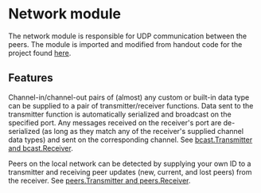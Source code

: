 Network module 
==========================================

The network module is responsible for UDP communication between the peers. The module is imported and modified from handout code for the project found [here](https://github.com/TTK4145/Network-go.git).

Features
---------

Channel-in/channel-out pairs of (almost) any custom or built-in data type can be supplied to a pair of transmitter/receiver functions. 
Data sent to the transmitter function is automatically serialized and broadcast on the specified port. 
Any messages received on the receiver's port are de-serialized (as long as they match any of the receiver's supplied channel data types) and sent on the corresponding channel. 
See [bcast.Transmitter and bcast.Receiver](bcast/bcast.go). 

Peers on the local network can be detected by supplying your own ID to a transmitter and receiving peer updates (new, current, and lost peers) from the receiver. See [peers.Transmitter and peers.Receiver](peers/peers.go).
